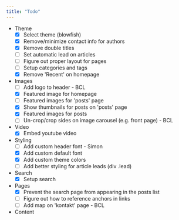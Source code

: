 ```yaml
---
title: "Todo"
---
```


- Theme
  - [x] Select theme (blowfish)
  - [x] Remove/minimize contact info for authors
  - [x] Remove double titles
  - [ ] Set automatic lead on articles
  - [ ] Figure out proper layout for pages
  - [ ] Setup categories and tags
  - [x] Remove 'Recent' on homepage

- Images
  - [ ] Add logo to header - BCL
  - [x] Featured image for homepage
  - [ ] Featured images for 'posts' page
  - [x] Show thumbnails for posts on 'posts' page
  - [x] Featured images for posts
  - [ ] Un-crop/crop sides on image carousel (e.g. front page) - BCL

- Video
  - [x] Embed youtube video

- Styling
  - [ ] Add custom header font - Simon
  - [x] Add custom default font
  - [x] Add custom theme colors
  - [ ] Add better styling for article leads (div .lead)

- Search
  - [x] Setup search 

- Pages
  - [x] Prevent the search page from appearing in the posts list
  - [ ] Figure out how to reference anchors in links
  - [ ] Add map on 'kontakt' page - BCL

- Content
